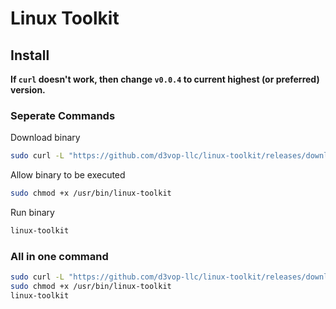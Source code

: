 # Linux Toolkit

## Install

**If `curl` doesn't work, then change `v0.0.4` to current highest (or preferred) version.**

### Seperate Commands

Download binary

```bash
sudo curl -L "https://github.com/d3vop-llc/linux-toolkit/releases/download/v0.0.4/linux-toolkit" -o /usr/bin/linux-toolkit
```

Allow binary to be executed

```bash
sudo chmod +x /usr/bin/linux-toolkit
```

Run binary

```bash
linux-toolkit
```

### All in one command

```bash
sudo curl -L "https://github.com/d3vop-llc/linux-toolkit/releases/download/v0.0.4/linux-toolkit" -o /usr/bin/linux-toolkit
sudo chmod +x /usr/bin/linux-toolkit
linux-toolkit
```
